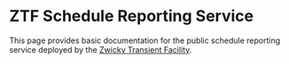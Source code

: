 ZTF Schedule Reporting Service
=============================

This page provides basic documentation for the public schedule reporting service deployed by the [Zwicky Transient Facility](http://ztf.caltech.edu).

